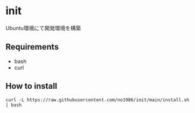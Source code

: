 # init

Ubuntu環境にて開発環境を構築

## Requirements
- bash
- curl

## How to install
```
curl -L https://raw.githubusercontent.com/no1986/init/main/install.sh | bash
```
